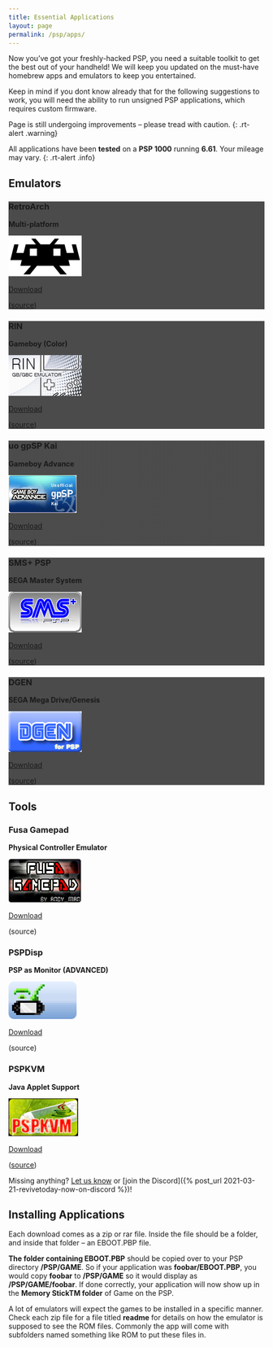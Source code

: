 ```yaml
---
title: Essential Applications
layout: page
permalink: /psp/apps/
---
```


Now you’ve got your freshly-hacked PSP, you need a suitable toolkit to get the best out of your handheld! We will keep you updated on the must-have homebrew apps and emulators to keep you entertained.

Keep in mind if you dont know already that for the following suggestions to work, you will need the ability to run unsigned PSP applications, which requires custom firmware.

Page is still undergoing improvements – please tread with caution.
{: .rt-alert .warning}

All applications have been **tested** on a **PSP 1000** running **6.61**. Your mileage may vary.
{: .rt-alert .info}

## Emulators

<div class="container text-center rt-psp-apps">
	<div class="row g-2 pb-2 align-items-start">
		<div class="col">
			<div class="picto p-3" style="background-image:linear-gradient(rgba(0, 0, 0, 0.7), rgba(0, 0, 0, 0.7)),url('/assets/img/psp-retroarch-bg.webp')">
				<h3>RetroArch</h3>
				<p><strong>Multi-platform</strong></p>
				<img src="/assets/img/psp-retroarch-logo.webp">
				<div>
					<p class="rt-button"><a href="http://buildbot.libretro.com/stable/1.9.5/playstation/psp/RetroArch.7z">Download</a></p>
				</div>
				<p>(<a href="https://www.retroarch.com/?page=platforms">source</a>)</p>
			</div>
		</div>
		<div class="col">
			<div class="picto p-3" style="background-image:linear-gradient(rgba(0, 0, 0, 0.7), rgba(0, 0, 0, 0.7)),url('/assets/img/psp-rin-bg.webp')">
				<h3>RIN</h3>
				<p><strong>Gameboy (Color)</strong></p>
				<img src="/assets/img/psp-rin-logo.webp">
				<div>
					<p class="rt-button"><a href="https://github.com/mbarczak/psp_rin/releases/download/v2.0/RIN_1_32_RM_v2_0.zip">Download</a></p>
				</div>
				<p>(<a href="https://github.com/mbarczak/psp_rin">source</a>)</p>
			</div>
		</div>
		<div class="col">
			<div class="picto p-3" style="background-image:linear-gradient(rgba(0, 0, 0, 0.7), rgba(0, 0, 0, 0.7)),url('/assets/img/psp-gpsp-bg.webp')">
				<h3>uo gpSP Kai</h3>
				<p><strong>Gameboy Advance</strong></p>
				<img src="/assets/img/psp-gpsp-logo.webp">
				<div>
					<p class="rt-button"><a href="https://revive.today/wp-content/uploads/2018/02/UO-gpSP-kai-v3.4-test-4-build-225.zip">Download</a></p>
				</div>
				<p>(<span class="text-muted">source</span>)</p>
			</div>
		</div>
	</div>
	<div class="row g-2 pb-2 align-items-start">
		<div class="col">
			<div class="picto p-3" style="background-image:linear-gradient(rgba(0, 0, 0, 0.7), rgba(0, 0, 0, 0.7)),url('/assets/img/psp-sms-bg.webp')">
				<h3>SMS+ PSP</h3>
				<p><strong>SEGA Master System</strong></p>
				<img src="/assets/img/psp-sms-logo.webp">
				<div>
					<p class="rt-button"><a href="https://revive.today/wp-content/uploads/2021/06/smsplus-1.3.1-1.0.zip">Download</a></p>
				</div>
				<p>(<a href="http://psp.akop.org/smsplus.htm">source</a>)</p>
			</div>
		</div>
		<div class="col">
			<div class="picto p-3" style="background-image:linear-gradient(rgba(0, 0, 0, 0.7), rgba(0, 0, 0, 0.7)),url('/assets/img/psp-dgen-logo.webp')">
				<h3>DGEN</h3>
				<p><strong>SEGA Mega Drive/Genesis</strong></p>
				<img src="/assets/img/psp-dgen-logo.webp">
				<div>
					<p class="rt-button"><a href="https://revive.today/wp-content/uploads/2018/02/DGEN_170_Lite.zip">Download</a></p>
				</div>
				<p>(<a href="http://dgen.sourceforge.net/">source</a>)</p>
			</div>
		</div>
		<div class="col"></div>
	</div>
</div>

## Tools

<div class="container text-center">
	<div class="row align-items-start">
		<div class="col">
			<h3>Fusa Gamepad</h3>
			<p><strong>Physical Controller Emulator</strong></p>
			<img src="/assets/img/psp-fusa-logo.webp">
			<div>
				<p class="rt-button"><a href="https://revive.today/wp-content/uploads/2021/06/FusaGamePad.zip">Download</a></p>
			</div>
			<p>(<span class="text-muted">source</span>)</p>
		</div>
		<div class="col">
			<h3>PSPDisp</h3>
			<p><strong>PSP as Monitor (ADVANCED)</strong></p>
			<img src="/assets/img/psp-pspdisp-logo.webp">
			<div>
				<p class="rt-button"><a href="https://revive.today/wp-content/uploads/2021/06/PSPdisp.zip">Download</a></p>
			</div>
			<p>(<span class="text-muted">source</span>)</p>
		</div>
		<div class="col">
			<h3>PSPKVM</h3>
			<p><strong>Java Applet Support</strong></p>
			<img src="/assets/img/psp-kvm-logo.webp">
			<div>
				<p class="rt-button"><a href="https://sourceforge.net/projects/pspkvm/files/pspkvm/v0.5.5/Release/pspkvm-bin-0.5.5-fr-cfw-allinone.zip/download">Download</a></p>
			</div>
			<p>(<a href="https://sourceforge.net/projects/pspkvm/files/pspkvm/v0.5.5/Release/">source</a>)</p>
		</div>
	</div>
</div>

Missing anything? [Let us know](https://revive.today/contact/) or [join the Discord]({% post_url 2021-03-21-revivetoday-now-on-discord %})!

## Installing Applications

Each download comes as a zip or rar file. Inside the file should be a folder, and inside that folder – an EBOOT.PBP file.

**The folder containing EBOOT.PBP** should be copied over to your PSP directory **/PSP/GAME**. So if your application was **foobar/EBOOT.PBP**, you would copy **foobar** to **/PSP/GAME** so it would display as **/PSP/GAME/foobar**. If done correctly, your application will now show up in the **Memory StickTM folder** of Game on the PSP.

A lot of emulators will expect the games to be installed in a specific manner. Check each zip file for a file titled **readme** for details on how the emulator is supposed to see the ROM files. Commonly the app will come with subfolders named something like ROM to put these files in.
